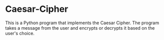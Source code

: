 # Caesar-Cipher
This is a Python program that implements the Caesar Cipher. The program takes a message from the user and encrypts or decrypts it based on the user's choice.
